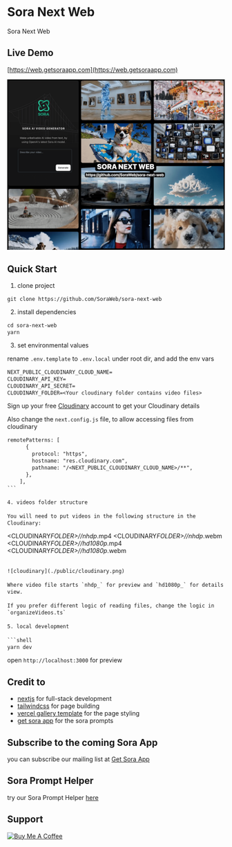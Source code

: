 # Sora Next Web

Sora Next Web

## Live Demo

[https://web.getsoraapp.com](https://web.getsoraapp.com)

![preview](./public/og-image.png)

## Quick Start

1. clone project

```shell
git clone https://github.com/SoraWeb/sora-next-web
```

2. install dependencies

```shell
cd sora-next-web
yarn
```

3. set environmental values

rename `.env.template` to `.env.local` under root dir, and add the env vars

```
NEXT_PUBLIC_CLOUDINARY_CLOUD_NAME=
CLOUDINARY_API_KEY=
CLOUDINARY_API_SECRET=
CLOUDINARY_FOLDER=<Your cloudinary folder contains video files>
```

Sign up your free [Cloudinary](https://cloudinary.com/) account to get your Cloudinary details

Also change the `next.config.js` file, to allow accessing files from cloudinary

````
remotePatterns: [
      {
        protocol: "https",
        hostname: "res.cloudinary.com",
        pathname: "/<NEXT_PUBLIC_CLOUDINARY_CLOUD_NAME>/**",
      },
    ],
```

4. videos folder structure

You will need to put videos in the following structure in the Cloudinary:

````

<CLOUDINARY*FOLDER>/<subfolder>/nhdp*<id>.mp4
<CLOUDINARY*FOLDER>/<subfolder>/nhdp*<id>.webm
<CLOUDINARY*FOLDER>/<subfolder>/hd1080p*<id>.mp4
<CLOUDINARY*FOLDER>/<subfolder>/hd1080p*<id>.webm

````

![cloudinary](./public/cloudinary.png)

Where video file starts `nhdp_` for preview and `hd1080p_` for details view.

If you prefer different logic of reading files, change the logic in `organizeVideos.ts`

5. local development

```shell
yarn dev
````

open `http://localhost:3000` for preview

## Credit to

- [nextjs](https://nextjs.org/docs) for full-stack development
- [tailwindcss](https://tailwindcss.com/) for page building
- [vercel gallery template](https://vercel.com/templates/next.js/image-gallery-starter) for the page styling
- [get sora app](https://getsoraapp.com) for the sora prompts

## Subscribe to the coming Sora App

you can subscribe our mailing list at [Get Sora App](https://getsoraapp.com)

## Sora Prompt Helper

try our Sora Prompt Helper [here](https://soraprompt.chat/gpts)

## Support

<a href="https://www.buymeacoffee.com/jamesgong" target="_blank"><img src="https://cdn.buymeacoffee.com/buttons/default-orange.png" alt="Buy Me A Coffee" height="41" width="174"></a>
